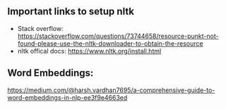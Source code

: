 ## Important links to setup nltk

- Stack overflow: https://stackoverflow.com/questions/73744658/resource-punkt-not-found-please-use-the-nltk-downloader-to-obtain-the-resource
- nltk offical docs: https://www.nltk.org/install.html

## Word Embeddings:
https://medium.com/@harsh.vardhan7695/a-comprehensive-guide-to-word-embeddings-in-nlp-ee3f9e4663ed
